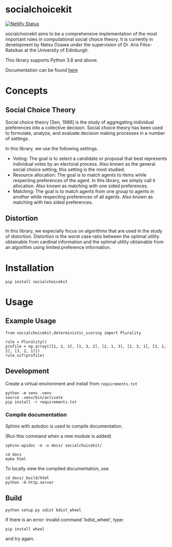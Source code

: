 # socialchoicekit

[![Netlify Status](https://api.netlify.com/api/v1/badges/b284a5ad-ff4f-4acd-98f8-7ee0c5ed08fb/deploy-status)](https://app.netlify.com/sites/socialchoicekit/deploys)

socialchoicekit aims to be a comprehensive implementation of the most important rules in computational social choice theory. It is currently in development by Natsu Ozawa under the supervision of Dr. Aris Filos-Ratsikas at the University of Edinburgh.

This library supports Python 3.8 and above.

Documentation can be found [here](https://socialchoicekit.natsuozawa.com/)

# Concepts

## Social Choice Theory

Social choice theory [Sen, 1986] is the study of aggregating individual preferences into a collective decision. Social choice theory has been used to formulate, analyze, and evaluate decision making processes in a number of settings.

In this library, we use the following settings.

- Voting: The goal is to select a candidate or proposal that best represents individual votes by an electoral process. Also known as the general social choice setting, this setting is the most studied.
- Resource allocation: The goal is to match agents to items while respecting preferences of the agent. In this library, we simply call it allocation. Also known as matching with one sided preferences.
- Matching: The goal is to match agents from one group to agents in another while respecting preferences of all agents. Also known as matching with two sided preferences.

## Distortion

In this library, we especially focus on algorithms that are used in the study of distortion. Distortion is the worst case ratio between the optimal utility obtainable from cardinal information and the optimal utility obtainable from an algorithm using limited preference information.

# Installation

```
pip install socialchoicekit
```

# Usage

## Example Usage

```
from socialchoicekit.deterministic_scoring import Plurality

rule = Plurality()
profile = np.array([[1, 2, 3], [1, 3, 2], [2, 1, 3], [2, 3, 1], [3, 1, 2], [3, 2, 1]])
rule.scf(profile)
```

## Development

Create a virtual environment and install from `requirements.txt`
```
python -m venv .venv
source .venv/bin/activate
pip install -r requirements.txt
```

### Compile documentation
Sphinx with autodoc is used to compile documentation.

(Run this command when a new module is added)
```
sphinx-apidoc -e -o docs/ socialchoicekit/
```

```
cd docs
make html
```

To locally view the compiled documentation, use
```
cd docs/_build/html
python -m http.server
```

## Build

```
python setup.py sdist bdist_wheel
```

If there is an error: invalid command 'bdist_wheel', type:

```
pip install wheel
```

and try again.
